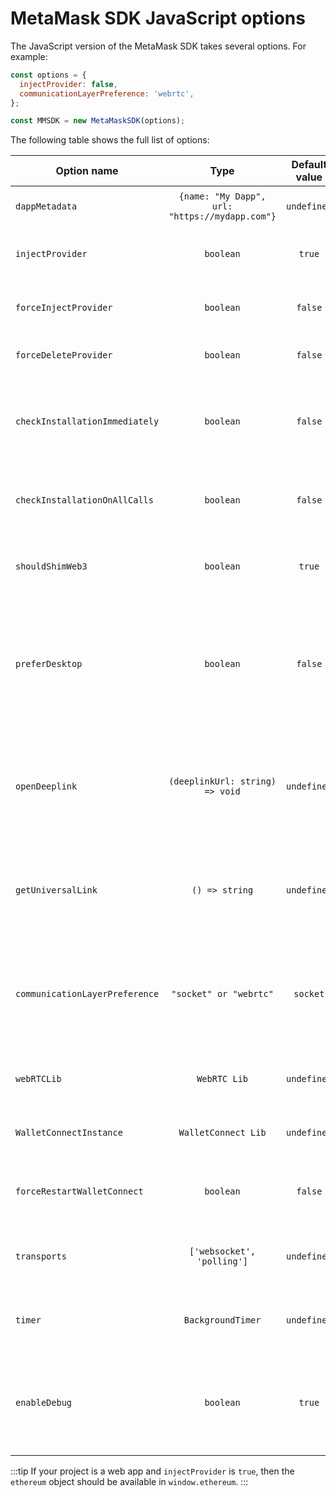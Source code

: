 # MetaMask SDK JavaScript options

The JavaScript version of the MetaMask SDK takes several options.
For example:

```javascript
const options = {
  injectProvider: false,
  communicationLayerPreference: 'webrtc',
};

const MMSDK = new MetaMaskSDK(options);
```

The following table shows the full list of options:

| Option name                    |                      Type                      | Default value | Description                                                                                                                                                                                                                                |
| ------------------------------ | :--------------------------------------------: | :-----------: | ------------------------------------------------------------------------------------------------------------------------------------------------------------------------------------------------------------------------------------------ |
| `dappMetadata`                 | `{name: "My Dapp", url: "https://mydapp.com"}` |  `undefined`  | Only required for non-web dapps (for example, React Native and Unity).                                                                                                                                                                     |
| `injectProvider`               |                   `boolean`                    |    `true`     | Doesn't inject in NodeJS or React Native since the window object is unavailable.                                                                                                                                                           |
| `forceInjectProvider`          |                   `boolean`                    |    `false`    | Forces injection even if another provider is already present on the window object.                                                                                                                                                         |
| `forceDeleteProvider`          |                   `boolean`                    |    `false`    | Forces deletion of a provider that exists on a window.                                                                                                                                                                                     |
| `checkInstallationImmediately` |                   `boolean`                    |    `false`    | The SDK checks if MetaMask is installed when a call to `eth_requestAccounts` is made. When `true`, it checks before any call is made.                                                                                                      |
| `checkInstallationOnAllCalls`  |                   `boolean`                    |    `false`    | Normally checked when a call to `eth_requestAccounts` is made. When `true`, it checks on all calls.                                                                                                                                        |
| `shouldShimWeb3`               |                   `boolean`                    |    `true`     | Set as `true` if `window.web3` should be shimmed for legacy compatibility purposes. See [more information](../how-to/migrate-api.md#replace-windowweb3)                                                                                    |
| `preferDesktop`                |                   `boolean`                    |    `false`    | For a web dapp running on a desktop browser without a MetaMask extension, the SDK gives the option to connect with a MetaMask Mobile wallet via a QR code. When `true`, the SDK guides the user to install the MetaMask extension instead. |
| `openDeeplink`                 |        `(deeplinkUrl: string) => void`         |  `undefined`  | Platforms open deeplinks differently. For example, web: `window.open` versus React Native: `Linking.open`. This function retrieves the deeplink URL and allows developers to customize how it opens.                                       |
| `getUniversalLink`             |                 `() => string`                 |  `undefined`  | Get the universal link that is presented on the QR Code (web) and deeplinks (mobile). This makes it easier to enable users to connect with backend code.                                                                                   |
| `communicationLayerPreference` |             `"socket" or "webrtc"`             |   `socket`    | Defines the communication library that the dapp and MetaMask wallet use to communicate with each other. Waku or another similar decentralized communication layer solution coming soon.                                                    |
| `webRTCLib`                    |                  `WebRTC Lib`                  |  `undefined`  | Not installed on the SDK by default. Check the React Native section to see how to install it.                                                                                                                                              |
| `WalletConnectInstance`        |              `WalletConnect Lib`               |  `undefined`  | Another way of connecting a dapp to MetaMask. Not installed by default. Check [here](https://docs.walletconnect.com/) on how to install it.                                                                                                |
| `forceRestartWalletConnect`    |                   `boolean`                    |    `false`    | Set `forceRestartWalletConnect` to `true` to kill the previous WalletConnect session and start another one.                                                                                                                                |
| `transports`                   |           `['websocket', 'polling']`           |  `undefined`  | Used to set the preference on socket.io transports to 'use'. Check the socket.io [documentation](https://socket.io/docs/v4/) for more details.                                                                                             |
| `timer`                        |               `BackgroundTimer`                |  `undefined`  | Used by React Native apps to keep the app alive while in the background using `react-native-background-timer`                                                                                                                              |
| `enableDebug`                  |                   `boolean`                    |    `true`     | Enables/disables the sending of debugging information to the `socket.io` server. The default is `true` for the beta version of the SDK. The default is `false` in production versions.                                                     |

:::tip
If your project is a web app and `injectProvider` is `true`, then the `ethereum` object should be
available in `window.ethereum`.
:::
